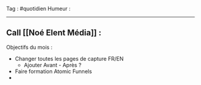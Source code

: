 Tag : #quotidien 
Humeur : 
***

## Call [[Noé Elent Média]] : 
Objectifs du mois : 
- Changer toutes les pages de capture FR/EN 
	- Ajouter Avant - Après ? 
- Faire formation Atomic Funnels 
- 